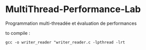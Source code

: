 # MultiThread-Performance-Lab
Programmation multi-threadée et évaluation de performances 

to compile :  

``gcc -o writer_reader "writer_reader.c -lpthread -lrt``
